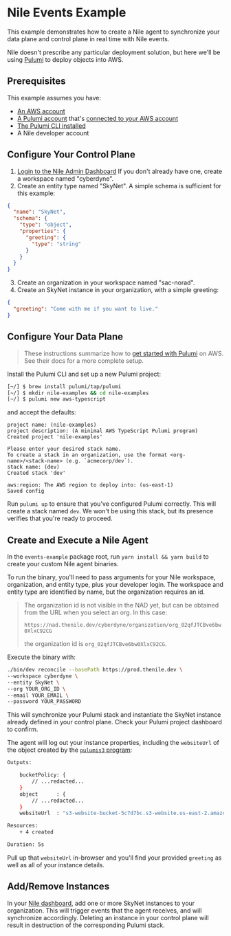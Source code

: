 # Nile Events Example #

This example demonstrates how to create a Nile agent to synchronize your data 
plane and control plane in real time with Nile events.

Nile doesn't prescribe any particular deployment solution, but here we'll be
using [Pulumi](https://app.pulumi.com/) to deploy objects into AWS.

## Prerequisites ##

This example assumes you have:

* [An AWS account](https://aws.amazon.com/free/)
* [A Pulumi account](https://app.pulumi.com/signup) that's 
  [connected to your AWS account](https://www.pulumi.com/docs/get-started/aws/begin/)
* [The Pulumi CLI installed]()
* A Nile developer account

## Configure Your Control Plane ##

1. [Login to the Nile Admin Dashboard](https://nad.thenile.dev/) If you don't 
  already have one, create a workspace named "cyberdyne".
2. Create an entity type named "SkyNet". A simple schema is sufficient for 
  this example:

```json
{
  "name": "SkyNet",
  "schema": {
    "type": "object",
    "properties": {
      "greeting": {
        "type": "string"
      }
    }
  }
}
```

3. Create an organization in your workspace named "sac-norad".
4. Create an SkyNet instance in your organization, with a simple greeting:

```json
{
  "greeting": "Come with me if you want to live."
}
```

## Configure Your Data Plane ##

> These instructions summarize how to [get started with Pulumi](https://www.pulumi.com/docs/get-started/aws/begin/)
> on AWS. See their docs for a more complete setup.

Install the Pulumi CLI and set up a new Pulumi project:

```bash
[~/] $ brew install pulumi/tap/pulumi
[~/] $ mkdir nile-examples && cd nile-examples
[~/] $ pulumi new aws-typescript
```

and accept the defaults:

```
project name: (nile-examples) 
project description: (A minimal AWS TypeScript Pulumi program) 
Created project 'nile-examples'

Please enter your desired stack name.
To create a stack in an organization, use the format <org-name>/<stack-name> (e.g. `acmecorp/dev`).
stack name: (dev) 
Created stack 'dev'

aws:region: The AWS region to deploy into: (us-east-1)
Saved config
```

Run `pulumi up` to ensure that you've configured Pulumi correctly. This will
create a stack named `dev`. We won't be using this stack, but its presence
verifies that you're ready to proceed.

## Create and Execute a Nile Agent ##

In the `events-example` package root, run `yarn install && yarn build` to
create your custom Nile agent binaries.

To run the binary, you'll need to pass arguments for your Nile workspace,
organization, and entity type, plus your developer login. The workspace
and entity type are identified by name, but the organization requires an id.

> The organization id is not visible in the NAD yet, but can be obtained from
> the URL when you select an org. In this case:
>
> `https://nad.thenile.dev/cyberdyne/organization/org_02qfJTCBve6bw0XlxC92CG`
>
> the organization id is `org_02qfJTCBve6bw0XlxC92CG`.

Execute the binary with:

```bash
./bin/dev reconcile --basePath https://prod.thenile.dev \
--workspace cyberdyne \
--entity SkyNet \
--org YOUR_ORG_ID \
--email YOUR_EMAIL \
--password YOUR_PASSWORD
```

This will synchronize your Pulumi stack and instantiate the SkyNet instance
already defined in your control plane. Check your Pulumi project dashboard to
confirm.

The agent will log out your instance properties, including the `websiteUrl` of
the object created by the [`pulumis3` program](./src/pulumi/pulumiS3.ts):

```bash
Outputs:

    bucketPolicy: {
        // ...redacted...
    }
    object      : {
        // ...redacted...
    }
    websiteUrl  : "s3-website-bucket-5c7d7bc.s3-website.us-east-2.amazonaws.com"

Resources:
    + 4 created

Duration: 5s
```
Pull up that `websiteUrl` in-browser and you'll find your provided `greeting`
as well as all of your instance details.

## Add/Remove Instances ##

In your [Nile dashboard](https://nad.thenile.dev/dev/organizations), add one or
more SkyNet instances to your organization. This will trigger events that the 
agent receives, and will synchronize accordingly. Deleting an instance in your
control plane will result in destruction of the corresponding Pulumi stack.

